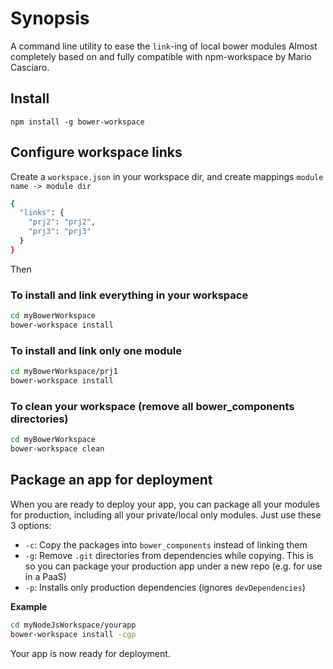 # Synopsis

A command line utility to ease the `link`-ing of local bower modules
Almost completely based on and fully compatible with npm-workspace by Mario Casciaro.

## Install

```
npm install -g bower-workspace
```

## Configure workspace links

Create a `workspace.json` in your workspace dir, and create mappings `module name -> module dir`
```sh
{
  "links": {
    "prj2": "prj2",
    "prj3": "prj3"
  }
}
```

Then

### To install and link everything in your workspace
```sh
cd myBowerWorkspace
bower-workspace install
```

### To install and link only one module
```sh
cd myBowerWorkspace/prj1
bower-workspace install
```

### To clean your workspace (remove all bower_components directories)
```sh
cd myBowerWorkspace
bower-workspace clean
```

## Package an app for deployment

When you are ready to deploy your app, you can package all your modules for production, including all your private/local only modules. Just use these 3 options:

* `-c`: Copy the packages into `bower_components` instead of linking them
* `-g`: Remove `.git` directories from dependencies while copying. This is so you can package your production app under a new repo (e.g. for use in a PaaS)
* `-p`: Installs only production dependencies (ignores `devDependencies`)

__Example__
```sh
cd myNodeJsWorkspace/yourapp
bower-workspace install -cgp
```

Your app is now ready for deployment.
